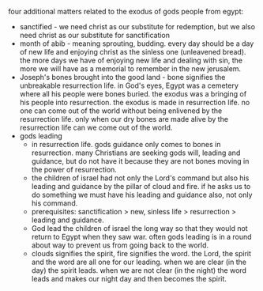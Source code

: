 four additional matters related to the exodus of gods people from egypt:
- sanctified - we need christ as our substitute for redemption, but we also need christ as our substitute for sanctification
- month of abib - meaning sprouting, budding. every day should be a day of new life and enjoying christ as the sinless one (unleavened bread). the more days we have of enjoying new life and dealing with sin, the more we will have as a memorial to remember in the new jerusalem.
- Joseph's bones brought into the good land - bone signifies the unbreakable resurrection life. in God's eyes, Egypt was a cemetery where all his people were bones buried. the exodus was a bringing of his people into resurrection. the exodus is made in resurrection life. no one can come out of the world without being enlivened by the resurrection life. only when our dry bones are made alive by the resurrection life can we come out of the world.
- gods leading
  - in resurrection life. gods guidance only comes to bones in resurrection. many Christians are seeking gods will, leading and guidance, but do not have it because they are not bones moving in the power of resurrection.
  - the children of israel had not only the Lord's command but also his leading and guidance by the pillar of cloud and fire. if he asks us to do something we must have his leading and guidance also, not only his command.
  - prerequisites: sanctification > new, sinless life > resurrection > leading and guidance.
  - God lead the children of israel the long way so that they would not return to Egypt when they saw war. often gods leading is in a round about way to prevent us from going back to the world.
  - clouds signifies the spirit, fire signifies the word. the Lord, the spirit and the word are all one for our leading. when we are clear (in the day) the spirit leads. when we are not clear (in the night) the word leads and makes our night day and then becomes the spirit.
